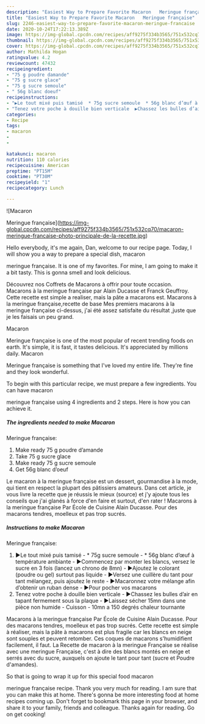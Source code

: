 ```yaml
---
description: "Easiest Way to Prepare Favorite Macaron   Meringue française"
title: "Easiest Way to Prepare Favorite Macaron   Meringue française"
slug: 2246-easiest-way-to-prepare-favorite-macaron-meringue-francaise
date: 2020-10-24T17:22:13.389Z
image: https://img-global.cpcdn.com/recipes/aff9275f334b3565/751x532cq70/macaron-meringue-francaise-photo-principale-de-la-recette.jpg
thumbnail: https://img-global.cpcdn.com/recipes/aff9275f334b3565/751x532cq70/macaron-meringue-francaise-photo-principale-de-la-recette.jpg
cover: https://img-global.cpcdn.com/recipes/aff9275f334b3565/751x532cq70/macaron-meringue-francaise-photo-principale-de-la-recette.jpg
author: Mathilda Hogan
ratingvalue: 4.2
reviewcount: 47432
recipeingredient:
- "75 g poudre damande"
- "75 g sucre glace"
- "75 g sucre semoule"
- " 56g blanc doeuf"
recipeinstructions:
- "▶️Le tout mixé puis tamisé  * 75g sucre semoule  * 56g blanc d’œuf à température ambiante  ▶️Commencez par monter les blancs, versez le sucre en 3 fois (lancez un chrono de 8mn) ▶️Ajoutez le colorant (poudre ou gel) surtout pas liquide  ▶️Versez une cuillère du tant pour tant mélangez, puis ajoutez le reste  ▶️Macaronnez votre mélange afin d’obtenir un ruban dense ▶️Pour pocher vos macarons"
- "Tenez votre poche à douille bien verticale  ▶️Chassez les bulles d’air en tapant fermement sous la plaque ▶️Laissez sécher 15mn dans une pièce non humide Cuisson  10mn a 150 degrés chaleur tournante"
categories:
- Recipe
tags:
- macaron
- 
- 

katakunci: macaron   
nutrition: 110 calories
recipecuisine: American
preptime: "PT15M"
cooktime: "PT30M"
recipeyield: "1"
recipecategory: Lunch

---
```



![Macaron 

Meringue française](https://img-global.cpcdn.com/recipes/aff9275f334b3565/751x532cq70/macaron-meringue-francaise-photo-principale-de-la-recette.jpg)

Hello everybody, it's me again, Dan, welcome to our recipe page. Today, I will show you a way to prepare a special dish, macaron 

meringue française. It is one of my favorites. For mine, I am going to make it a bit tasty. This is gonna smell and look delicious.

Découvrez nos Coffrets de Macarons à offrir pour toute occasion. Macarons à la meringue française par Alain Ducasse et Franck Geuffroy. Cette recette est simple a realiser, mais la pâte a macarons est. Macarons à la meringue française,recette de base Mes premiers macarons à la meringue française ci-dessus, j&#39;ai été assez satisfaite du résultat ,juste que je les faisais un peu grand.

Macaron 

Meringue française is one of the most popular of recent trending foods on earth. It's simple, it is fast, it tastes delicious. It's appreciated by millions daily. Macaron 

Meringue française is something that I've loved my entire life. They're fine and they look wonderful.


To begin with this particular recipe, we must prepare a few ingredients. You can have macaron 

meringue française using 4 ingredients and 2 steps. Here is how you can achieve it.

<!--inarticleads1-->

##### The ingredients needed to make Macaron 

Meringue française:

1. Make ready 75 g poudre d’amande
1. Take 75 g sucre glace
1. Make ready 75 g sucre semoule
1. Get  56g blanc d’oeuf


Le macaron à la meringue française est un dessert, gourmandise à la mode, qui tient en respect la plupart des pâtissiers amateurs. Dans cet article, je vous livre la recette que je réussis le mieux (source) et j&#39;y ajoute tous les conseils que j&#39;ai glanés à force d&#39;en faire et surtout, d&#39;en rater ! Macarons à la meringue française Par École de Cuisine Alain Ducasse. Pour des macarons tendres, moelleux et pas trop sucrés. 

<!--inarticleads2-->

##### Instructions to make Macaron 

Meringue française:

1. ▶️Le tout mixé puis tamisé  - * 75g sucre semoule  - * 56g blanc d’œuf à température ambiante  - ▶️Commencez par monter les blancs, versez le sucre en 3 fois (lancez un chrono de 8mn) - ▶️Ajoutez le colorant (poudre ou gel) surtout pas liquide  - ▶️Versez une cuillère du tant pour tant mélangez, puis ajoutez le reste  - ▶️Macaronnez votre mélange afin d’obtenir un ruban dense - ▶️Pour pocher vos macarons
1. Tenez votre poche à douille bien verticale  - ▶️Chassez les bulles d’air en tapant fermement sous la plaque - ▶️Laissez sécher 15mn dans une pièce non humide - Cuisson  - 10mn a 150 degrés chaleur tournante


Macarons à la meringue française Par École de Cuisine Alain Ducasse. Pour des macarons tendres, moelleux et pas trop sucrés. Cette recette est simple à réaliser, mais la pâte à macarons est plus fragile car les blancs en neige sont souples et peuvent retomber. Ces coques de macarons s&#39;humidifient facilement, il faut. La Recette de macaron à la meringue Française se réalise avec une meringue Française, c&#39;est à dire des blancs montés en neige et serrés avec du sucre, auxquels on ajoute le tant pour tant (sucre et Poudre d&#39;amandes). 

So that is going to wrap it up for this special food macaron 

meringue française recipe. Thank you very much for reading. I am sure that you can make this at home. There's gonna be more interesting food at home recipes coming up. Don't forget to bookmark this page in your browser, and share it to your family, friends and colleague. Thanks again for reading. Go on get cooking!
